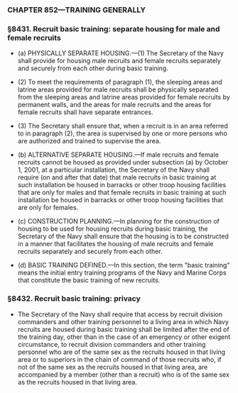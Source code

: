 ### **CHAPTER 852—TRAINING GENERALLY**

### §8431. Recruit basic training: separate housing for male and female recruits
* (a) PHYSICALLY SEPARATE HOUSING.—(1) The Secretary of the Navy shall provide for housing male recruits and female recruits separately and securely from each other during basic training.

* (2) To meet the requirements of paragraph (1), the sleeping areas and latrine areas provided for male recruits shall be physically separated from the sleeping areas and latrine areas provided for female recruits by permanent walls, and the areas for male recruits and the areas for female recruits shall have separate entrances.

* (3) The Secretary shall ensure that, when a recruit is in an area referred to in paragraph (2), the area is supervised by one or more persons who are authorized and trained to supervise the area.

* (b) ALTERNATIVE SEPARATE HOUSING.—If male recruits and female recruits cannot be housed as provided under subsection (a) by October 1, 2001, at a particular installation, the Secretary of the Navy shall require (on and after that date) that male recruits in basic training at such installation be housed in barracks or other troop housing facilities that are only for males and that female recruits in basic training at such installation be housed in barracks or other troop housing facilities that are only for females.

* (c) CONSTRUCTION PLANNING.—In planning for the construction of housing to be used for housing recruits during basic training, the Secretary of the Navy shall ensure that the housing is to be constructed in a manner that facilitates the housing of male recruits and female recruits separately and securely from each other.

* (d) BASIC TRAINING DEFINED.—In this section, the term "basic training" means the initial entry training programs of the Navy and Marine Corps that constitute the basic training of new recruits.

### §8432. Recruit basic training: privacy
* The Secretary of the Navy shall require that access by recruit division commanders and other training personnel to a living area in which Navy recruits are housed during basic training shall be limited after the end of the training day, other than in the case of an emergency or other exigent circumstance, to recruit division commanders and other training personnel who are of the same sex as the recruits housed in that living area or to superiors in the chain of command of those recruits who, if not of the same sex as the recruits housed in that living area, are accompanied by a member (other than a recruit) who is of the same sex as the recruits housed in that living area.